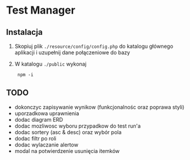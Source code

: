 # Test Manager

## Instalacja
1. Skopiuj plik `./resource/config/config.php` do katalogu głównego aplikacji i uzupełnij dane połączeniowe do bazy
2. W katalogu `./public` wykonaj

        npm -i
## TODO
- dokonczyc zapisywanie wynikow (funkcjonalnośc oraz poprawa styli)
- uporzadkowa uprawnienia
- dodac diagram ERD
- dodac mozliwosc wyboru przypadkow do test run'a
- dodac sortery (asc & desc) oraz wybór pola
- dodac filtr po roli
- dodac wylaczanie alertow
- modal na potwierdzenie usunięcia itemków